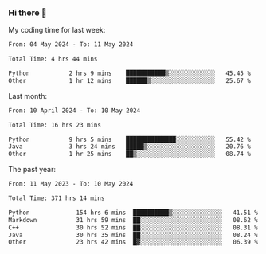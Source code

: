 ### Hi there 👋

My coding time for last week:

<!--START_SECTION:week-->

```txt
From: 04 May 2024 - To: 11 May 2024

Total Time: 4 hrs 44 mins

Python           2 hrs 9 mins    ███████████▒░░░░░░░░░░░░░   45.45 %
Other            1 hr 12 mins    ██████▒░░░░░░░░░░░░░░░░░░   25.67 %
```

<!--END_SECTION:week-->

Last month:

<!--START_SECTION:month-->

```txt
From: 10 April 2024 - To: 10 May 2024

Total Time: 16 hrs 23 mins

Python           9 hrs 5 mins    ██████████████░░░░░░░░░░░   55.42 %
Java             3 hrs 24 mins   █████▒░░░░░░░░░░░░░░░░░░░   20.76 %
Other            1 hr 25 mins    ██▒░░░░░░░░░░░░░░░░░░░░░░   08.74 %
```

<!--END_SECTION:month-->

The past year:

<!--START_SECTION:year-->

```txt
From: 11 May 2023 - To: 10 May 2024

Total Time: 371 hrs 14 mins

Python             154 hrs 6 mins  ██████████▒░░░░░░░░░░░░░░   41.51 %
Markdown           31 hrs 59 mins  ██░░░░░░░░░░░░░░░░░░░░░░░   08.62 %
C++                30 hrs 52 mins  ██░░░░░░░░░░░░░░░░░░░░░░░   08.31 %
Java               30 hrs 35 mins  ██░░░░░░░░░░░░░░░░░░░░░░░   08.24 %
Other              23 hrs 42 mins  █▓░░░░░░░░░░░░░░░░░░░░░░░   06.39 %
```

<!--END_SECTION:year-->

